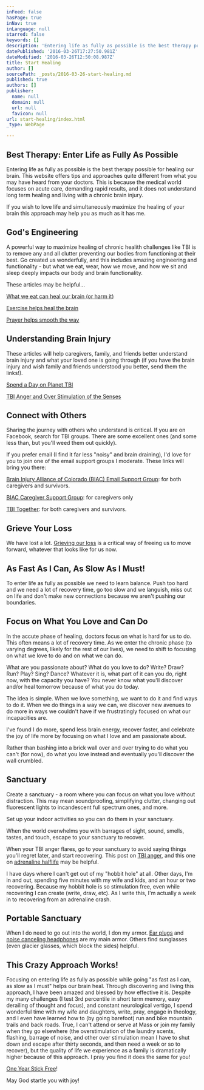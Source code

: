 ```yaml
---
inFeed: false
hasPage: true
inNav: true
inLanguage: null
starred: false
keywords: []
description: 'Entering life as fully as possible is the best therapy possible for healing our brain. This website offers tips and approaches quite different from what you may have heard from your doctors. This is because the medical world focuses on acute care, demanding rapid results, and it does not understand long term healing and living with a chronic brain injury.'
datePublished: '2016-03-26T17:27:50.981Z'
dateModified: '2016-03-26T12:50:08.987Z'
title: Start Healing
author: []
sourcePath: _posts/2016-03-26-start-healing.md
published: true
authors: []
publisher:
  name: null
  domain: null
  url: null
  favicon: null
url: start-healing/index.html
_type: WebPage

---
```

## Best Therapy: Enter Life as Fully As Possible

Entering life as fully as possible is the best therapy possible for healing our brain. This website offers tips and approaches quite different from what you may have heard from your doctors. This is because the medical world focuses on acute care, demanding rapid results, and it does not understand long term healing and living with a chronic brain injury.

If you wish to love life and simultaneously maximize the healing of your brain this approach may help you as much as it has me.

## God's Engineering

A powerful way to maximize healing of chronic healith challenges like TBI is to remove any and all clutter preventing our bodies from functioning at their best. Go created us wonderfully, and this includes amazing engineering and functionality - but what we eat, wear, how we move, and how we sit and sleep deeply impacts our body and brain functionality.

These articles may be helpful...

[What we eat can heal our brain (or harm it)][0]

[Exercise helps heal the brain][1]

[Prayer helps smooth the way][2]

## Understanding Brain Injury

These articles will help caregivers, family, and friends better understand brain injury and what your loved one is going through (if you have the brain injury and wish family and friends understood you better, send them the links!).

[Spend a Day on Planet TBI][3]

[TBI Anger and Over Stimulation of the Senses][4]

## Connect with Others

Sharing the journey with others who understand is critical. If you are on Facebook, search for TBI groups. There are some excellent ones (and some less than, but you'll weed them out quickly).

If you prefer email (I find it far less "noisy" and brain draining), I'd love for you to join one of the email support groups I moderate. These links will bring you there:

[Brain Injury Alliance of Colorado (BIAC) Email Support Group][5]: for both caregivers and survivors.

[BIAC Caregiver Support Group][6]: for caregivers only

[TBI Together][7]: for both caregivers and survivors.

## Grieve Your Loss

We have lost a lot. [Grieving our loss][8] is a critical way of freeing us to move forward, whatever that looks like for us now.

## As Fast As I Can, As Slow As I Must!

To enter life as fully as possible we need to learn balance. Push too hard and we need a lot of recovery time, go too slow and we languish, miss out on life and don't make new connections because we aren't pushing our boundaries.

## Focus on What You Love and Can Do

In the accute phase of healing, doctors focus on what is hard for us to do. This often means a lot of recovery time. As we enter the chronic phase (to varying degrees, likely for the rest of our lives), we need to shift to focusing on what we love to do and on what we can do.

What are you passionate about? What do you love to do? Write? Draw? Run? Play? Sing? Dance? Whatever it is, what part of it can you do, right now, with the capacity you have? You never know what you'll discover and/or heal tomorrow because of what you do today.

The idea is simple. When we love something, we want to do it and find ways to do it. When we do things in a way we can, we discover new avenues to do more in ways we couldn't have if we frustratingly focused on what our incapacities are.

I've found I do more, spend less brain energy, recover faster, and celebrate the joy of life more by focusing on what I love and am passionate about.

Rather than bashing into a brick wall over and over trying to do what you can't (for now), do what you love instead and eventually you'll discover the wall crumbled.

## Sanctuary

Create a sanctuary - a room where you can focus on what you love without distraction. This may mean soundproofing, simplifying clutter, changing out fluorescent lights to incandescent full spectrum ones, and more.

Set up your indoor activities so you can do them in your sanctuary.

When the world overwhelms you with barrages of sight, sound, smells, tastes, and touch, escape to your sanctuary to recover.

When your TBI anger flares, go to your sanctuary to avoid saying things you'll regret later, and start recovering. This post on [TBI anger][4], and this one on [adrenaline halflife][9] may be helpful.

I have days where I can't get out of my "hobbit hole" at all. Other days, I'm in and out, spending five minutes with my wife and kids, and an hour or two recovering. Because my hobbit hole is so stimulation free, even while recovering I can create (write, draw, etc). As I write this, I'm actually a week in to recovering from an adrenaline crash.

## Portable Sanctuary

When I do need to go out into the world, I don my armor. [Ear plugs][10] and [noise canceling headphones][11] are my main armor. Others find sunglasses (even glacier glasses, which block the sides) helpful.

## This Crazy Approach Works!

Focusing on entering life as fully as possible while going "as fast as I can, as slow as I must" helps our brain heal. Through discovering and living this approach, I have been amazed and blessed by how effective it is. Despite my many challenges (I test 3rd percentile in short term memory, easy derailing of thought and focus), and constant neurological vertigo, I spend wonderful time with my wife and daughters, write, pray, engage in theology, and I even have learned how to (by going barefoot) run and bike mountain trails and back roads. True, I can't attend or serve at Mass or join my family when they go elsewhere (the overstimulation of the laundry scents, flashing, barrage of noise, and other over stimulation mean I have to shut down and escape after thirty seconds, and then need a week or so to recover), but the quality of life we experience as a family is dramatically higher because of this approach. I pray you find it does the same for you!

[One Year Stick Free][12]!

May God startle you with joy!

[0]: http://mindyourheadcoop.org/ketogenic-diet-food-for-the-brain/
[1]: http://mindyourheadcoop.org/exercise-helps-heal-the-brain/
[2]: http://mindyourheadcoop.org/relaxing-through-the-rocks-in-the-road/
[3]: http://mindyourheadcoop.org/spend-a-day-on-planet-tbi/
[4]: http://mindyourheadcoop.org/tbi-anger-understanding-and-helping/
[5]: https://groups.google.com/forum/#!forum/colorado-brain-injury-support
[6]: https://groups.google.com/forum/#!forum/biac-caregivers
[7]: https://groups.yahoo.com/neo/groups/TBI-Together/info
[8]: http://mindyourheadcoop.org/grieving-a-tbi-to-heal-a-tbi/
[9]: http://mindyourheadcoop.org/adrenaline-and-friends-half-life/
[10]: http://earplugsonline.com/
[11]: https://www.bose.com/en_us/products/headphones.html
[12]: http://mindyourheadcoop.org/one-year-stick-free/